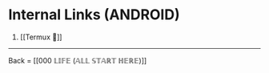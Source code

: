 # Internal Links (ANDROID)

1. [[Termux 🔗]]

-------------------------

Back = [[000 𝕃𝕀𝔽𝔼 (𝔸𝕃𝕃 𝕊𝕋𝔸ℝ𝕋 ℍ𝔼ℝ𝔼)]]

